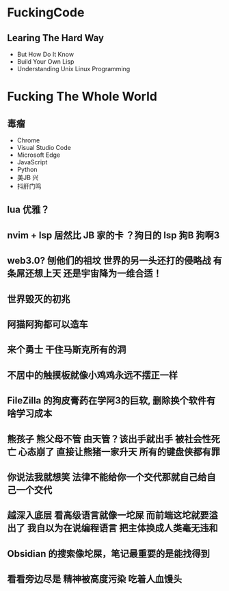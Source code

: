 # FuckingCode

## Learing The Hard Way

- But How Do It Know
- Build Your Own Lisp
- Understanding Unix Linux Programming


# Fucking The Whole World

## 毒瘤
- Chrome
- Visual Studio Code
- Microsoft Edge
- JavaScript
- Python
- 美JB 兴
- 抖肝门鸣

## lua 优雅？
## nvim + lsp 居然比 JB 家的卡 ？狗日的 lsp 狗B 狗啊3
## web3.0? 刨他们的祖坟 世界的另一头还打的侵略战 有条屌还想上天 还是宇宙降为一维合适！
## 世界毁灭的初兆
## 阿猫阿狗都可以造车
## 来个勇士 干住马斯克所有的洞
## 不居中的触摸板就像小鸡鸡永远不摆正一样
## FileZilla 的狗皮膏药在学阿3的巨软, 删除换个软件有啥学习成本
## 熊孩子 熊父母不管 由天管？该出手就出手 被社会性死亡 心态崩了 直接让熊猪一家升天 所有的键盘侠都有罪
## 你说法我就想笑 法律不能给你一个交代那就自己给自己一个交代
## 越深入底层 看高级语言就像一坨屎 而前端这坨就要溢出了 我自以为在说编程语言 把主体换成人类毫无违和
## Obsidian 的搜索像坨屎，笔记最重要的是能找得到
## 看看旁边尽是 精神被高度污染 吃着人血馒头
